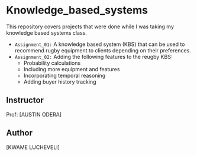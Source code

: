 # Knowledge_based_systems
This repository covers projects that were done while I was taking my knowledge based systems class.
* `Assignment_01:` A knowledge based system (KBS) that can be used to recommend rugby equipment to clients depending on their preferences.
* `Assignment_02:` Adding the following features to the reugby KBS:
  * Probability calculations
  * Including more equipment and features
  * Incorporating temporal reasoning
  * Adding buyer history tracking

## Instructor
Prof: [AUSTIN ODERA]

## Author
[KWAME LUCHEVELI]